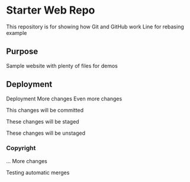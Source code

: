 # Starter Web Repo

This repository is for showing how Git and GitHub work
Line for rebasing example

## Purpose

Sample website with plenty of files for demos

## Deployment

Deployment
More changes
Even more changes

This changes will be committed

These changes will be staged

These changes will be unstaged

### Copyright
...
More changes

Testing automatic merges